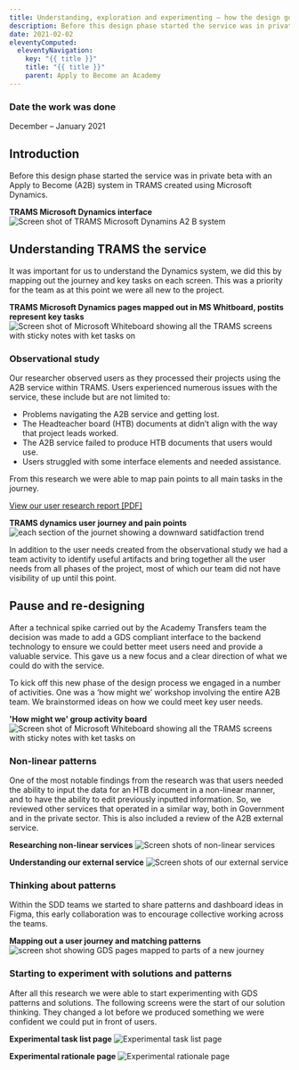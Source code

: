 ```yaml
---
title: Understanding, exploration and experimenting – how the design got started
description: Before this design phase started the service was in private beta with an Apply to Become (A2B) system in TRAMS created using Microsoft Dynamics.
date: 2021-02-02
eleventyComputed:
  eleventyNavigation:
    key: "{{ title }}"
    title: "{{ title }}"
    parent: Apply to Become an Academy
---
```

### Date the work was done
December – January 2021

## Introduction
Before this design phase started the service was in private beta with an Apply to Become (A2B) system in TRAMS created using Microsoft Dynamics.

**TRAMS Microsoft Dynamics interface**
<img src="/images/apply-to-become-academy/getting_started/TRAMS.png" alt="Screen shot of TRAMS Microsoft Dynamins A2 B system"> 

## Understanding TRAMS the service
It was important for us to understand the Dynamics system, we did this by mapping out the journey and key tasks on each screen. This was a priority for the team as at this point we were all new to the project.

**TRAMS Microsoft Dynamics pages mapped out in MS Whitboard, postits represent key tasks**
<img src="/images/apply-to-become-academy/getting_started/whiteboard.jpg" alt="Screen shot of Microsoft Whiteboard showing all the TRAMS screens with sticky notes with ket tasks on">
 
### Observational study
Our researcher observed users as they processed their projects using the A2B service within TRAMS. Users experienced numerous issues with the service, these include but are not limited to:
-	Problems navigating the A2B service and getting lost.
-	The Headteacher board (HTB) documents at didn’t align with the way that project leads worked.
-	The A2B service failed to produce HTB documents that users would use.
-	Users struggled with some interface elements and needed assistance.

From this research we were able to map pain points to all main tasks in the journey.

<a href="https://educationgovuk.sharepoint.com/sites/ServiceDeliveryDirectorate/Shared Documents/Forms/AllItems.aspx?id=%2Fsites%2FServiceDeliveryDirectorate%2FShared Documents%2FA2C and Interventions%2FUser Research%2FSep to Dec 2020 Private Beta - Internal users%2FA2B internal private beta user research report - January 2021%2Epdf&parent=%2Fsites%2FServiceDeliveryDirectorate%2FShared Documents%2FA2C and Interventions%2FUser Research%2FSep to Dec 2020 Private Beta - Internal users">View our user research report [PDF]</a>

**TRAMS dynamics user journey and pain points**
<img src="/images/apply-to-become-academy/getting_started/journey-map.png" alt="each section of the journet showing a downward satidfaction trend">
 
In addition to the user needs created from the observational study we had a team activity to identify useful artifacts and bring together all the user needs from all phases of the project, most of which our team did not have visibility of up until this point.

## Pause and re-designing
After a technical spike carried out by the Academy Transfers team the decision was made to add a GDS compliant interface to the backend technology to ensure we could better meet users need and  provide a valuable service. This gave us a new focus and a clear direction of what we could do with the service.

To kick off this new phase of the design process we engaged in a number of activities. One was a ‘how might we’ workshop involving the entire A2B team. We brainstormed ideas on how we could meet key user needs.

**'How might we' group activity board**
<img src="/images/apply-to-become-academy/getting_started/How might we.jpg" alt="Screen shot of Microsoft Whiteboard showing all the TRAMS screens with sticky notes with ket tasks on">
 

### Non-linear patterns
One of the most notable findings from the research was that users needed the ability to input the data for an HTB document in a non-linear manner, and to have the ability to edit previously inputted information. So, we reviewed other services that operated in a similar way, both in Government and in the private sector. This is also included a review of the A2B external service.

**Researching non-linear services**
<img src="/images/apply-to-become-academy/getting_started/non-linear.png" alt="Screen shots of non-linear services">
 
**Understanding our external service**
<img src="/images/apply-to-become-academy/getting_started/external-service.png" alt="Screen shots of our external service"> 

### Thinking about patterns
Within the SDD teams we started to share patterns and dashboard ideas in Figma, this early collaboration was to encourage collective working across the teams.

**Mapping out a user journey and matching patterns**
 <img src="/images/apply-to-become-academy/getting_started/mapping-patterns.png" alt="screen shot showing GDS pages mapped to parts of a new journey">

### Starting to experiment with solutions and patterns
After all this research we were able to start experimenting with GDS patterns and solutions. The following screens were the start of our solution thinking. They changed a lot before we produced something we were confident we could put in front of users.

**Experimental task list page**
 <img src="/images/apply-to-become-academy/getting_started/Set opening and HTB date.png" alt="Experimental task list page">
 
**Experimental rationale page**
  <img src="/images/apply-to-become-academy/getting_started/rationale.png" alt="Experimental rationale page">

